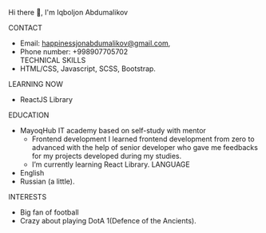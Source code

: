 Hi there 👋, I'm Iqboljon Abdumalikov

CONTACT
  - Email: happinessjonabdumalikov@gmail.com,
  - Phone number: +998907705702     
TECHNICAL SKILLS
  - HTML/CSS, Javascript, SCSS, Bootstrap.

LEARNING NOW
  - ReactJS Library
 
EDUCATION
  - MayoqHub IT academy based on self-study with mentor
    - Frontend development
      I learned frontend development from zero to advanced with the help of senior
      developer who gave me feedbacks for my projects developed during my
      studies.
    - I’m currently learning React Library.
LANGUAGE
  - English
  - Russian (a little).

INTERESTS
  - Big fan of football
  - Crazy about playing DotA 1(Defence of the Ancients).
